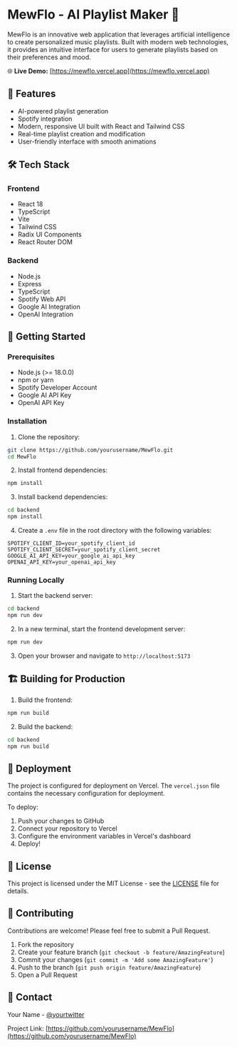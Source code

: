 # MewFlo - AI Playlist Maker 🎵

MewFlo is an innovative web application that leverages artificial intelligence to create personalized music playlists. Built with modern web technologies, it provides an intuitive interface for users to generate playlists based on their preferences and mood.

🌐 **Live Demo:** [https://mewflo.vercel.app](https://mewflo.vercel.app)

## 🌟 Features

- AI-powered playlist generation
- Spotify integration
- Modern, responsive UI built with React and Tailwind CSS
- Real-time playlist creation and modification
- User-friendly interface with smooth animations

## 🛠️ Tech Stack

### Frontend
- React 18
- TypeScript
- Vite
- Tailwind CSS
- Radix UI Components
- React Router DOM

### Backend
- Node.js
- Express
- TypeScript
- Spotify Web API
- Google AI Integration
- OpenAI Integration

## 🚀 Getting Started

### Prerequisites

- Node.js (>= 18.0.0)
- npm or yarn
- Spotify Developer Account
- Google AI API Key
- OpenAI API Key

### Installation

1. Clone the repository:
```bash
git clone https://github.com/yourusername/MewFlo.git
cd MewFlo
```

2. Install frontend dependencies:
```bash
npm install
```

3. Install backend dependencies:
```bash
cd backend
npm install
```

4. Create a `.env` file in the root directory with the following variables:
```env
SPOTIFY_CLIENT_ID=your_spotify_client_id
SPOTIFY_CLIENT_SECRET=your_spotify_client_secret
GOOGLE_AI_API_KEY=your_google_ai_api_key
OPENAI_API_KEY=your_openai_api_key
```

### Running Locally

1. Start the backend server:
```bash
cd backend
npm run dev
```

2. In a new terminal, start the frontend development server:
```bash
npm run dev
```

3. Open your browser and navigate to `http://localhost:5173`

## 🏗️ Building for Production

1. Build the frontend:
```bash
npm run build
```

2. Build the backend:
```bash
cd backend
npm run build
```

## 🚢 Deployment

The project is configured for deployment on Vercel. The `vercel.json` file contains the necessary configuration for deployment.

To deploy:

1. Push your changes to GitHub
2. Connect your repository to Vercel
3. Configure the environment variables in Vercel's dashboard
4. Deploy!

## 📝 License

This project is licensed under the MIT License - see the [LICENSE](LICENSE) file for details.

## 🤝 Contributing

Contributions are welcome! Please feel free to submit a Pull Request.

1. Fork the repository
2. Create your feature branch (`git checkout -b feature/AmazingFeature`)
3. Commit your changes (`git commit -m 'Add some AmazingFeature'`)
4. Push to the branch (`git push origin feature/AmazingFeature`)
5. Open a Pull Request

## 📧 Contact

Your Name - [@yourtwitter](https://twitter.com/yourtwitter)

Project Link: [https://github.com/yourusername/MewFlo](https://github.com/yourusername/MewFlo)
